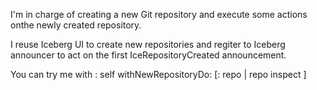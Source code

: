 I'm in charge of creating a new Git repository and execute some actions onthe newly created repository.

I reuse Iceberg  UI to create new repositories and regiter to Iceberg announcer to act on the first  IceRepositoryCreated announcement.

You can try me with :
	self  withNewRepositoryDo: [: repo | repo inspect ]